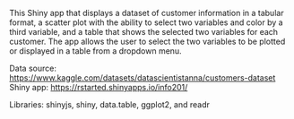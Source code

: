 This Shiny app that displays a dataset of customer information in a tabular format, a scatter plot with the ability to select two variables and color by a third variable, and a table that shows the selected two variables for each customer. The app allows the user to select the two variables to be plotted or displayed in a table from a dropdown menu.

Data source: https://www.kaggle.com/datasets/datascientistanna/customers-dataset
Shiny app: https://rstarted.shinyapps.io/info201/

Libraries: shinyjs, shiny, data.table, ggplot2, and readr